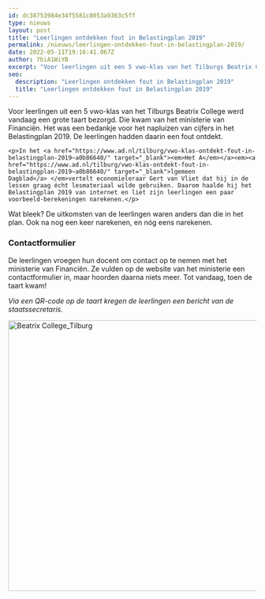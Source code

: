 ```yaml
---
id: dc38753984e34f5581c8053a9363c5ff
type: nieuws
layout: post
title: "Leerlingen ontdekken fout in Belastingplan 2019"
permalink: /nieuws/leerlingen-ontdekken-fout-in-belastingplan-2019/
date: 2022-05-11T19:16:41.067Z
author: 7biA1WiYB
excerpt: "Voor leerlingen uit een 5 vwo-klas van het Tilburgs Beatrix College werd vandaag een grote taart bezorgd. Die kwam van het ministerie van Financiën. Het was een bedankje voor het napluizen van cijfers in het Belastingplan 2019. De leerlingen hadden daarin een fout ontdekt.  "
seo:
  description: "Leerlingen ontdekken fout in Belastingplan 2019"
  title: "Leerlingen ontdekken fout in Belastingplan 2019"
---
```

Voor leerlingen uit een 5 vwo-klas van het Tilburgs Beatrix College werd vandaag een grote taart bezorgd. Die kwam van het ministerie van Financiën. Het was een bedankje voor het napluizen van cijfers in het Belastingplan 2019. De leerlingen hadden daarin een fout ontdekt.  

    <p>In het <a href="https://www.ad.nl/tilburg/vwo-klas-ontdekt-fout-in-belastingplan-2019~a0b86640/" target="_blank"><em>Het A</em></a><em><a href="https://www.ad.nl/tilburg/vwo-klas-ontdekt-fout-in-belastingplan-2019~a0b86640/" target="_blank">lgemeen Dagblad</a> </em>vertelt economieleraar Gert van Vliet dat hij in de lessen graag écht lesmateriaal wilde gebruiken. Daarom haalde hij het Belastingplan 2019 van internet en liet zijn leerlingen een paar voorbeeld-berekeningen narekenen.</p>
<p>Wat bleek? De uitkomsten van de leerlingen waren anders dan die in het plan. Ook na nog een keer narekenen, en nóg eens narekenen.</p>
<h3>Contactformulier</h3>
<p>De leerlingen vroegen hun docent om contact op te nemen met het ministerie van Financiën. Ze vulden op de website van het ministerie een contactformulier in, maar hoorden daarna niets meer. Tot vandaag, toen de taart kwam!</p>
<p><em>Via een QR-code op de taart kregen de leerlingen een bericht van de staatssecretaris. </em><div class="media media-element-container media-default"><div id="file-534783" class="file file-image file-image-jpeg">

        
  
  <div class="content">
    <img alt="Beatrix College_Tilburg" title="Foto: website Beatrix College" height="548" width="812" class="media-element file-default" data-delta="1" src="https://7dagen.netlify.app/sites/default/files/Beatrixcollege%20Tilburg.JPG">  </div>

  
</div>
</div>  
